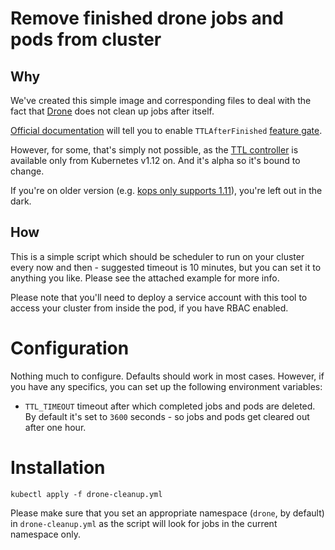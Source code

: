 Remove finished drone jobs and pods from cluster
================================================

Why
---

We've created this simple image and corresponding files to deal with the fact that
[Drone](https://drone.io/) does not clean up jobs after itself.

[Official documentation](https://docs.drone.io/installation/github/kubernetes/#job-cleanup)
will tell you to enable `TTLAfterFinished` [feature gate](https://kubernetes.io/docs/reference/command-line-tools-reference/feature-gates/).

However, for some, that's simply not possible, as the [TTL controller](https://kubernetes.io/docs/concepts/workloads/controllers/ttlafterfinished/)
is available only from Kubernetes v1.12 on. And it's alpha so it's bound to change.

If you're on older version (e.g. [kops only supports 1.11](https://github.com/kubernetes/kops/releases)),
you're left out in the dark.


How
---

This is a simple script which should be scheduler to run on your cluster every now and then -
suggested timeout is 10 minutes, but you can set it to anything you like. Please see the attached
example for more info.

Please note that you'll need to deploy a service account with this tool to access your cluster
from inside the pod, if you have RBAC enabled.


Configuration
=============

Nothing much to configure. Defaults should work in most cases. However, if you have any specifics,
you can set up the following environment variables:
- `TTL_TIMEOUT` timeout after which completed jobs and pods are deleted. By default it's set to
  `3600` seconds - so jobs and pods get cleared out after one hour.


Installation
============

```
kubectl apply -f drone-cleanup.yml
```

Please make sure that you set an appropriate namespace (`drone`, by default) in `drone-cleanup.yml`
as the script will look for jobs in the current namespace only.